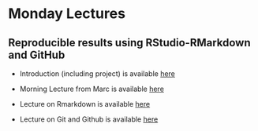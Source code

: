 # Monday Lectures


## Reproducible results using RStudio-RMarkdown and GitHub

- Introduction (including project) is available [here](Overview.pdf)

- Morning Lecture from Marc is available [here](Intro_Surf64_2018.pdf)

- Lecture on Rmarkdown is available 
[here](Slides_Rmarkdown.pdf)

- Lecture on Git and Github is available [here](Introduction_Git_GitHub.pdf)

